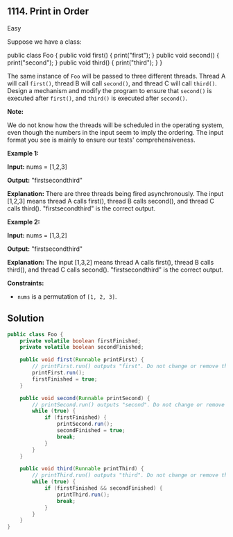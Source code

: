 ## 1114\. Print in Order

Easy

Suppose we have a class:

public class Foo { public void first() { print("first"); } public void second() { print("second"); } public void third() { print("third"); } }

The same instance of `Foo` will be passed to three different threads. Thread A will call `first()`, thread B will call `second()`, and thread C will call `third()`. Design a mechanism and modify the program to ensure that `second()` is executed after `first()`, and `third()` is executed after `second()`.

**Note:**

We do not know how the threads will be scheduled in the operating system, even though the numbers in the input seem to imply the ordering. The input format you see is mainly to ensure our tests' comprehensiveness.

**Example 1:**

**Input:** nums = [1,2,3]

**Output:** "firstsecondthird"

**Explanation:** There are three threads being fired asynchronously. The input [1,2,3] means thread A calls first(), thread B calls second(), and thread C calls third(). "firstsecondthird" is the correct output.

**Example 2:**

**Input:** nums = [1,3,2]

**Output:** "firstsecondthird"

**Explanation:** The input [1,3,2] means thread A calls first(), thread B calls third(), and thread C calls second(). "firstsecondthird" is the correct output.

**Constraints:**

*   `nums` is a permutation of `[1, 2, 3]`.

## Solution

```java
public class Foo {
    private volatile boolean firstFinished;
    private volatile boolean secondFinished;

    public void first(Runnable printFirst) {
        // printFirst.run() outputs "first". Do not change or remove this line.
        printFirst.run();
        firstFinished = true;
    }

    public void second(Runnable printSecond) {
        // printSecond.run() outputs "second". Do not change or remove this line.
        while (true) {
            if (firstFinished) {
                printSecond.run();
                secondFinished = true;
                break;
            }
        }
    }

    public void third(Runnable printThird) {
        // printThird.run() outputs "third". Do not change or remove this line.
        while (true) {
            if (firstFinished && secondFinished) {
                printThird.run();
                break;
            }
        }
    }
}
```